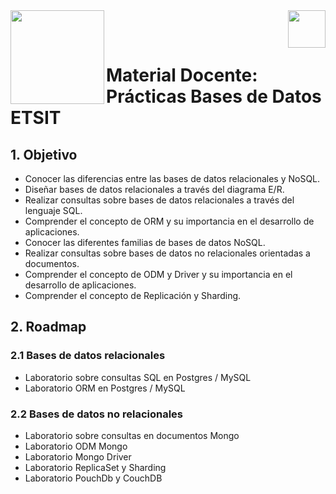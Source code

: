 <img  align="left" width="150" style="float: left;" src="https://www.upm.es/sfs/Rectorado/Gabinete%20del%20Rector/Logos/UPM/CEI/LOGOTIPO%20leyenda%20color%20JPG%20p.png">
<img  align="right" width="60" style="float: right;" src="https://www.dit.upm.es/images/dit08.gif">


<br/><br/>


# Material Docente: Prácticas Bases de Datos ETSIT

## 1. Objetivo

- Conocer las diferencias entre las bases de datos relacionales y NoSQL.
- Diseñar bases de datos relacionales a través del diagrama E/R.
- Realizar consultas sobre bases de datos relacionales a través del lenguaje SQL.
- Comprender el concepto de ORM y su importancia en el desarrollo de aplicaciones.
- Conocer las diferentes familias de bases de datos NoSQL.
- Realizar consultas sobre bases de datos no relacionales orientadas a documentos.
- Comprender el concepto de ODM y Driver y su importancia en el desarrollo de aplicaciones.
- Comprender el concepto de Replicación y Sharding.

## 2. Roadmap

### 2.1 Bases de datos relacionales

- Laboratorio sobre consultas SQL en Postgres / MySQL
- Laboratorio ORM en Postgres / MySQL

### 2.2 Bases de datos no relacionales
- Laboratorio sobre consultas en documentos Mongo
- Laboratorio ODM Mongo
- Laboratorio Mongo Driver
- Laboratorio ReplicaSet y Sharding
- Laboratorio PouchDb y CouchDB


